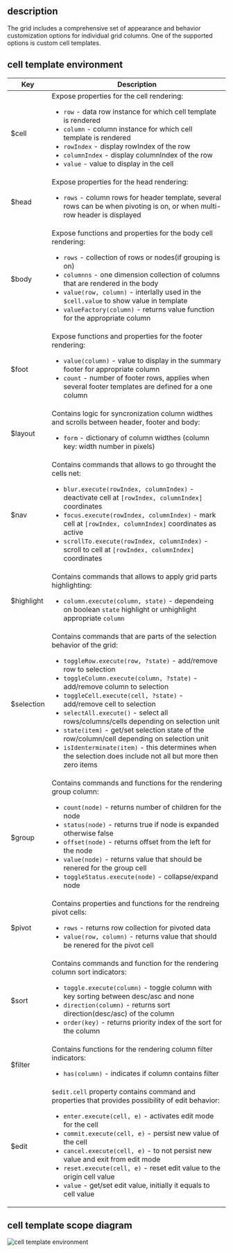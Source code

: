 ## description
The grid includes a comprehensive set of appearance and behavior customization options for individual grid columns. One of the supported options is custom cell templates.

## cell template environment
<table class="attributes">
<thead>
	<tr>
		<th>Key</th>
		<th>Description</th>
	</tr>
</thead>
<tbody>
	<tr>
	  <td>$cell</td>
	  <td>Expose properties for the cell rendering:
	  	<ul class="attributes">
	  		<li>
	  			<code>row</code> - data row instance for which cell template is rendered 
	  		</li>
	  		<li>
	  			<code>column</code> - column instance for which cell template is rendered
	  		</li>
	  		<li>
	  			<code>rowIndex</code> - display rowIndex of the row
	  		</li>
	  		<li>
	  			<code>columnIndex</code> - display columnIndex of the row
	  		</li>
	  		<li>
	  			<code>value</code> - value to display in the cell 
	  		</li>
	  	</ui>
	  </td>
	</tr>
	<tr>
	  <td>$head</td>
	  <td>Expose properties for the head rendering:
	  	<ul class="attributes">
		  	<li>
		  	<code>rows</code> - column rows for header template, several rows can be when pivoting is on, or when multi-row header is displayed
		  	</li>
		</ul>
	  </td>
	</tr>
	<tr>
	  <td>$body</td>
	  <td>Expose functions and properties for the body cell rendering:
	  	<ul class="attributes">
		  	<li>
		  	<code>rows</code> - collection of rows or nodes(if grouping is on)
		  	</li>
		  	<li>
		  	<code>columnns</code> - one dimension collection of columns that are rendered in the body
		  	</li>
     	  	<li>
     		  	<code>value(row, column)</code> - interlally used in the <code>$cell.value</code> to show value in template
     		</li>
     		<li>
           	<code>valueFactory(column)</code> - returns value function for the appropriate column
         </li>
     	</ul>
     	</td>
	</tr>
	<tr>
	  <td>$foot</td>
	  <td>Expose functions and properties for the footer rendering:
	  	<ul class="attributes">
     	  	<li>
     		  	<code>value(column)</code> - value to display in the summary footer for appropriate column
     		</li>
     		<li>
           	<code>count</code> - number of footer rows, applies when several footer templates are defined for a one column
         </li>
    	</ul>	  
     </td>
	</tr>
	<tr>
	  <td>$layout</td>
	  <td>Contains logic for syncronization column widthes and scrolls between header, footer and body:
		<ul class="attributes">
     	  	<li>
     		  	<code>form</code> - dictionary of column widthes (column key: width number in pixels)
     		</li>
    	</ul>	  	  
	  </td>
	</tr>
	<tr>
	  <td>$nav</td>
	  <td>Contains commands that allows to go throught the cells net:
		<ul class="attributes">
     	  	<li>
     		  	<code>blur.execute(rowIndex, columnIndex)</code> - deactivate cell at <code>[rowIndex, columnIndex]</code> coordinates
     		</li>
     	  	<li>
     		  	<code>focus.execute(rowIndex, columnIndex)</code> - mark cell at <code>[rowIndex, columnIndex]</code> coordinates as active  
     		</li>
     	  	<li>
     		  	<code>scrollTo.execute(rowIndex, columnIndex)</code> - scroll to cell at <code>[rowIndex, columnIndex]</code> coordinates
     		</li>			     		
    	</ul>	  	  
	  </td>
	</tr>
	<tr>
	  <td>$highlight</td>
	  <td>Contains commands that allows to apply grid parts highlighting:
		<ul class="attributes">
     	  	<li>
     		  	<code>column.execute(column, state)</code> - dependeing on boolean <code>state</code> highlight or unhighlight appropriate <code>column</code>
     		</li>     	
    	</ul>	  
	  </td>
	</tr>
	<tr>
	  <td>$selection</td>
	  <td>Contains commands that are parts of the selection behavior of the grid:
		<ul class="attributes">
     	  	<li>
     		  	<code>toggleRow.execute(row, ?state)</code> - add/remove row to selection
     		</li>     	
     	  	<li>
     		  	<code>toggleColumn.execute(column, ?state)</code> - add/remove column to selection
     		</li>     	
     	  	<li>
     		  	<code>toggleCell.execute(cell, ?state)</code> - add/remove cell to selection
     		</li>     	     	   	
     	  	<li>
     		  	<code>selectAll.execute()</code> - select all rows/columns/cells depending on selection unit
     		</li>     	
     	  	<li>
     		  	<code>state(item)</code> - get/set selection state of the row/column/cell depending on selection unit
     		</li>     	
     	  	<li>
     		  	<code>isIdenterminate(item)</code> - this determines when the selection does include not all but more then zero items
     		</li>     	
    	</ul>	  
	  </td>
	</tr>
	<tr>
	  <td>$group</td>
	  <td>Contains commands and functions for the rendering group column:
		<ul class="attributes">
     	  	<li>
     		  	<code>count(node)</code> - returns number of children for the node
     		</li>   
     	  	<li>
     		  	<code>status(node)</code> - returns true if node is expanded otherwise false
     		</li>   
     	  	<li>
     		  	<code>offset(node)</code> - returns offset from the left for the node
     		</li>   
     	  	<li>
     		  	<code>value(node)</code> - returns value that should be renered for the group cell
     		</li>   
     	  	<li>
     		  	<code>toggleStatus.execute(node)</code> - collapse/expand node
     		</li>   
      </ul>
	  </td>
	</tr>
	<tr>
	  <td>$pivot</td>
	  <td>Contains properties and functions for the rendreing pivot cells:
		<ul class="attributes">
     	  	<li>
     		  	<code>rows</code> - returns row collection for pivoted data
     		</li>   
     	  	<li>
     		  	<code>value(row, column)</code> - returns value that should be renered for the pivot cell
     		</li>   
	   </ul>
	  </td>
	</tr>
	<tr>
	  <td>$sort</td>
	  <td>Contains commands and function for the rendering column sort indicators:
		<ul class="attributes">
     	  	<li>
     		  	<code>toggle.execute(column)</code> - toggle column with key sorting between desc/asc and none 
     		</li>   
     	  	<li>
     		  	<code>direction(column)</code> - returns sort direction(desc/asc) of the column
     		</li>   
     	  	<li>
     		  	<code>order(key)</code> - returns priority index of the sort for the column
     		</li>   
	   </ul>
	  </td>
	</tr>
	<tr>
	  <td>$filter</td>
	  <td>Contains functions for the rendering column filter indicators:
		<ul class="attributes">
     	  	<li>
     		  	<code>has(column)</code> - indicates if column contains filter
     		</li>   
	   </ul>
	  </td>
	</tr>
	<tr>
	  <td>$edit</td>
	  <td><code>$edit.cell</code> property contains command and properties that provides possibility of edit behavior:
		<ul class="attributes">
     	  	<li>
     		  	<code>enter.execute(cell, e)</code> - activates edit mode for the cell
     		</li>   
     	  	<li>
     		  	<code>commit.execute(cell, e)</code> - persist new value of the cell
     		</li>   
     	  	<li>
     		  	<code>cancel.execute(cell, e)</code> - to not persist new value and exit from edit mode 
     		</li>   
     	  	<li>
     		  	<code>reset.execute(cell, e)</code> - reset edit value to the origin cell value
     		</li>   
     	  	<li>
     		  	<code>value</code> - get/set edit value, initially it equals to cell value
     		</li>   
	   </ul>	  
	  </td>
	</tr>
</tbody>
</table>

## cell template scope diagram
![cell template environment](https://github.com/qgrid/ng/blob/master/docs/view.png?raw=true)